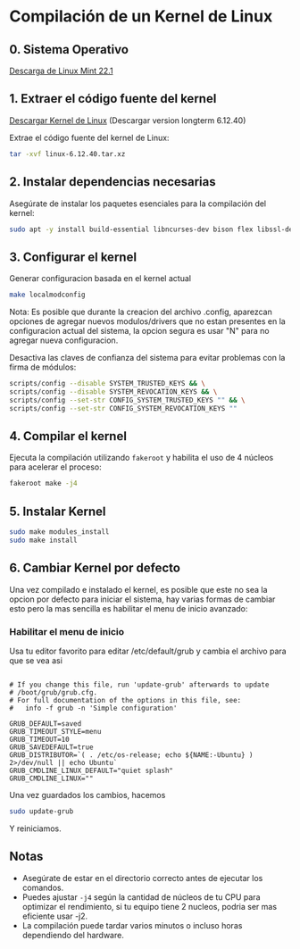 # Compilación de un Kernel de Linux
## 0. Sistema Operativo
[Descarga de Linux Mint 22.1](https://drive.google.com/file/d/1QuUa95Gd_oluIkvP6Xnc7xU1Y246MP4A/view?usp=sharing)

## 1. Extraer el código fuente del kernel  
[Descargar Kernel de Linux](https://www.kernel.org) (Descargar version longterm 6.12.40)

Extrae el código fuente del kernel de Linux:
```sh
tar -xvf linux-6.12.40.tar.xz
```

## 2. Instalar dependencias necesarias  
Asegúrate de instalar los paquetes esenciales para la compilación del kernel:  

```sh
sudo apt -y install build-essential libncurses-dev bison flex libssl-dev libelf-dev fakeroot
```

## 3. Configurar el kernel 

Generar configuracion basada en el kernel actual
```sh
make localmodconfig
```
Nota: Es posible que durante la creacion del archivo .config, aparezcan opciones de agregar nuevos modulos/drivers que no estan presentes en la configuracion actual del sistema, la opcion segura es usar "N" para no agregar nueva configuracion.


Desactiva las claves de confianza del sistema para evitar problemas con la firma de módulos:  

```sh
scripts/config --disable SYSTEM_TRUSTED_KEYS && \
scripts/config --disable SYSTEM_REVOCATION_KEYS && \
scripts/config --set-str CONFIG_SYSTEM_TRUSTED_KEYS "" && \
scripts/config --set-str CONFIG_SYSTEM_REVOCATION_KEYS ""
```

## 4. Compilar el kernel  
Ejecuta la compilación utilizando `fakeroot` y habilita el uso de 4 núcleos para acelerar el proceso:  

```sh
fakeroot make -j4
```

## 5. Instalar Kernel
```sh
sudo make modules_install
sudo make install
```

## 6. Cambiar Kernel por defecto
Una vez compilado e instalado el kernel, es posible que este no sea la opcion por defecto para iniciar el sistema, hay varias formas de cambiar esto pero la mas sencilla es habilitar el menu de inicio avanzado:

### Habilitar el menu de inicio
Usa tu editor favorito para editar /etc/default/grub y cambia el archivo para que se vea asi
```shell

# If you change this file, run 'update-grub' afterwards to update
# /boot/grub/grub.cfg.
# For full documentation of the options in this file, see:
#   info -f grub -n 'Simple configuration'

GRUB_DEFAULT=saved
GRUB_TIMEOUT_STYLE=menu
GRUB_TIMEOUT=10
GRUB_SAVEDEFAULT=true
GRUB_DISTRIBUTOR=`( . /etc/os-release; echo ${NAME:-Ubuntu} ) 2>/dev/null || echo Ubuntu`
GRUB_CMDLINE_LINUX_DEFAULT="quiet splash"
GRUB_CMDLINE_LINUX=""
```

Una vez guardados los cambios, hacemos
```sh
sudo update-grub
```
Y reiniciamos.

## Notas  
- Asegúrate de estar en el directorio correcto antes de ejecutar los comandos.  
- Puedes ajustar `-j4` según la cantidad de núcleos de tu CPU para optimizar el rendimiento, si tu equipo tiene 2 nucleos, podria ser mas eficiente usar -j2.
- La compilación puede tardar varios minutos o incluso horas dependiendo del hardware.
